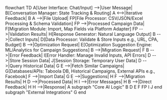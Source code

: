 flowchart TD
    A[User Interface: Chat/Input] -->|User Message| B[Conversation Manager: State Tracking & Routing]
    A <-->|Iterative Feedback| B
    A -->|File Upload| FP[File Processor: CSV/JSON/Excel Processing & Schema Validation]
    FP -->|Processed Campaign Data| F[Migration Module: Import, Map Fields via Platform Adapter]
    FP -->|Validation Results| H[Response Generator: Natural Language Output]
    B -->|Collect Inputs| D[Data Processor: Validate & Store Inputs e.g., URL, CPA, Budget]
    B -->|Optimization Request| E[Optimization Suggestion Engine: ML/Analytics for Campaign Suggestions]
    B -->|Migration Request| F
    B -->|Error Feedback| I[Error Handler: Manage Invalid Inputs, API Errors]
    D -->|Store Session Data| J[Session Storage: Temporary User Data]
    D -->|Query Historical Data| G
    E -->|Fetch Similar Campaigns| G[Databases/APIs: Taboola DB, Historical Campaigns, External APIs e.g., Facebook]
    F -->|Import Data| G
    E -->|Suggestions| H
    F -->|Migration Results| H
    D -->|Processed Data| H
    I -->|Error Messages| H
    B -->|Direct Feedback| H
    H -->|Response| A
    subgraph "Core AI Logic"
        B
        D
        E
        F
        FP
        I
        J
    end
    subgraph "External Integrations"
        G
    end